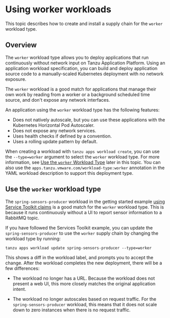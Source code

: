 # Using worker workloads

This topic describes how to create and install a supply chain for the `worker` workload type.

## <a id="overview"></a>Overview

The `worker` workload type allows you to deploy applications that run continuously
without network input on Tanzu Application Platform.
Using an application workload specification, you can build and deploy application
source code to a manually-scaled Kubernetes deployment with no network exposure.

The `worker` workload is a good match for applications that manage their own work
by reading from a worker or a background scheduled time source, and don't expose
any network interfaces.

An application using the `worker` workload type has the following features:

* Does not natively autoscale, but you can use these applications with the Kubernetes Horizontal Pod Autoscaler.
* Does not expose any network services.
* Uses health checks if defined by a convention.
* Uses a rolling update pattern by default.

When creating a workload with `tanzu apps workload create`, you can use the
`--type=worker` argument to select the `worker` workload type.
For more information, see [Use the `worker` Workload Type](#using) later in this topic.
You can also use the `apps.tanzu.vmware.com/workload-type:worker` annotation in the
YAML workload description to support this deployment type.

## <a id="using"></a> Use the `worker` workload type

The `spring-sensors-producer` workload in the getting started example
[using Service Toolkit claims](../getting-started/consume-services.md#stk-bind)
is a good match for the `worker` workload type.
This is because it runs continuously without a UI to report sensor information to a RabbitMQ topic.

If you have followed the Services Toolkit example, you can update the `spring-sensors-producer`
to use the `worker` supply chain by changing the workload type by running:

```console
tanzu apps workload update spring-sensors-producer --type=worker
```

This shows a diff in the workload label, and prompts you to accept the change.
After the workload completes the new deployment, there will be a few differences:

* The workload no longer has a URL. Because the workload does not present a web UI,
this more closely matches the original application intent.

* The workload no longer autoscales based on request traffic. For the `spring-sensors-producer`
workload, this means that it does not scale down to zero instances when there is no request traffic.
